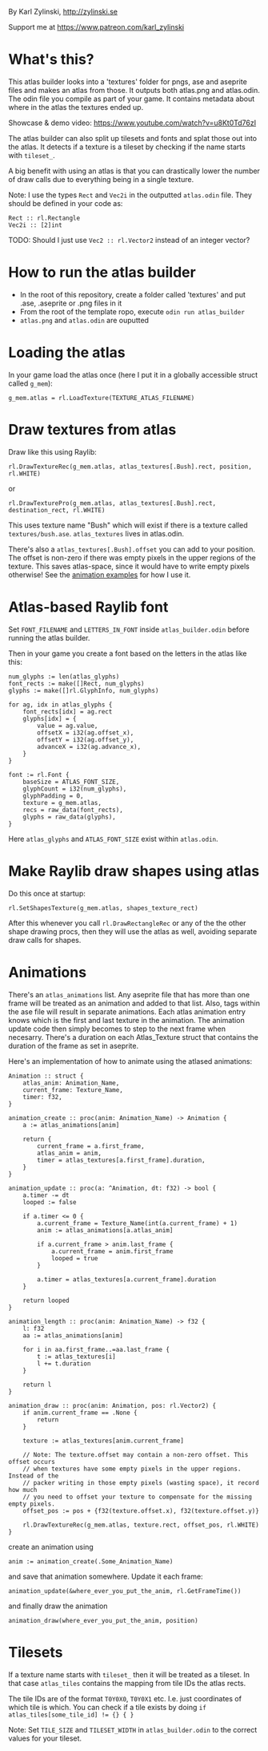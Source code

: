 By Karl Zylinski, http://zylinski.se

Support me at https://www.patreon.com/karl_zylinski

# What's this?

This atlas builder looks into a 'textures' folder for pngs, ase and aseprite files and makes an atlas from those. It outputs both atlas.png and atlas.odin. The odin file you compile as part of your game. It contains metadata about where in the atlas the textures ended up.

Showcase & demo video: https://www.youtube.com/watch?v=u8Kt0Td76zI

The atlas builder can also split up tilesets and fonts and splat those out into the atlas. It detects if a texture is a tileset by checking if the name starts with `tileset_`.

A big benefit with using an atlas is that you can drastically lower the number of draw calls due to everything being in a single texture.

Note: I use the types `Rect` and `Vec2i` in the outputted `atlas.odin` file. They should be defined in your code as:
```
Rect :: rl.Rectangle
Vec2i :: [2]int
```
TODO: Should I just use `Vec2 :: rl.Vector2` instead of an integer vector?


# How to run the atlas builder
- In the root of this repository, create a folder called 'textures' and put .ase, .aseprite or .png files in it
- From the root of the template ropo, execute `odin run atlas_builder`
- `atlas.png` and `atlas.odin` are ouputted


# Loading the atlas

In your game load the atlas once (here I put it in a globally accessible struct called `g_mem`):
```
g_mem.atlas = rl.LoadTexture(TEXTURE_ATLAS_FILENAME)
```


# Draw textures from atlas

Draw like this using Raylib:

```
rl.DrawTextureRec(g_mem.atlas, atlas_textures[.Bush].rect, position, rl.WHITE)
```
or
```
rl.DrawTexturePro(g_mem.atlas, atlas_textures[.Bush].rect, destination_rect, rl.WHITE)
```

This uses texture name "Bush" which will exist if there is a texture called `textures/bush.ase`. `atlas_textures` lives in atlas.odin.

There's also a `atlas_textures[.Bush].offset` you can add to your position. The offset is non-zero if there was empty pixels in the upper regions of the texture. This saves atlas-space, since it would have to write empty pixels otherwise! See the [animation examples](#animations) for how I use it.

# Atlas-based Raylib font

Set `FONT_FILENAME` and `LETTERS_IN_FONT` inside `atlas_builder.odin` before running the atlas builder.

Then in your game you create a font based on the letters in the atlas like this:

```
num_glyphs := len(atlas_glyphs)
font_rects := make([]Rect, num_glyphs)
glyphs := make([]rl.GlyphInfo, num_glyphs)

for ag, idx in atlas_glyphs {
	font_rects[idx] = ag.rect
	glyphs[idx] = {
		value = ag.value,
		offsetX = i32(ag.offset_x),
		offsetY = i32(ag.offset_y),
		advanceX = i32(ag.advance_x),
	}
} 

font := rl.Font {
	baseSize = ATLAS_FONT_SIZE,
	glyphCount = i32(num_glyphs),
	glyphPadding = 0,
	texture = g_mem.atlas,
	recs = raw_data(font_rects),
	glyphs = raw_data(glyphs),
}
```

Here `atlas_glyphs` and `ATLAS_FONT_SIZE` exist within `atlas.odin`.

# Make Raylib draw shapes using atlas

Do this once at startup:

```
rl.SetShapesTexture(g_mem.atlas, shapes_texture_rect)
```

After this whenever you call `rl.DrawRectangleRec` or any of the the other shape drawing procs, then they will use the atlas as well, avoiding separate draw calls for shapes.


# Animations

There's an `atlas_animations` list. Any aseprite file that has more than one frame will be treated as an animation and added to that list. Also, tags within the ase file will result in separate animations. Each atlas animation entry knows which is the first and last texture in the animation. The animation update code then simply becomes to step to the next frame when necesarry. There's a duration on each Atlas_Texture struct that contains the duration of the frame as set in aseprite.

Here's an implementation of how to animate using the atlased animations:

```
Animation :: struct {
	atlas_anim: Animation_Name,
	current_frame: Texture_Name,
	timer: f32,
}

animation_create :: proc(anim: Animation_Name) -> Animation {
	a := atlas_animations[anim]

	return {
		current_frame = a.first_frame,
		atlas_anim = anim,
		timer = atlas_textures[a.first_frame].duration,
	}
}

animation_update :: proc(a: ^Animation, dt: f32) -> bool {
	a.timer -= dt
	looped := false

	if a.timer <= 0 {
		a.current_frame = Texture_Name(int(a.current_frame) + 1)
		anim := atlas_animations[a.atlas_anim]

		if a.current_frame > anim.last_frame {
			a.current_frame = anim.first_frame
			looped = true
		}

		a.timer = atlas_textures[a.current_frame].duration
	}

	return looped
}

animation_length :: proc(anim: Animation_Name) -> f32 {
	l: f32
	aa := atlas_animations[anim]

	for i in aa.first_frame..=aa.last_frame {
		t := atlas_textures[i]
		l += t.duration
	}

	return l
}

animation_draw :: proc(anim: Animation, pos: rl.Vector2) {
	if anim.current_frame == .None {
		return
	}

	texture := atlas_textures[anim.current_frame]
	
	// Note: The texture.offset may contain a non-zero offset. This offset occurs
	// when textures have some empty pixels in the upper regions. Instead of the
	// packer writing in those empty pixels (wasting space), it record how much
	// you need to offset your texture to compensate for the missing empty pixels.
	offset_pos := pos + {f32(texture.offset.x), f32(texture.offset.y)}

	rl.DrawTextureRec(g_mem.atlas, texture.rect, offset_pos, rl.WHITE)
}
```

create an animation using

```
anim := animation_create(.Some_Animation_Name) 
```
and save that animation somewhere. Update it each frame:

```
animation_update(&where_ever_you_put_the_anim, rl.GetFrameTime())
```

and finally draw the animation

```
animation_draw(where_ever_you_put_the_anim, position)
```

# Tilesets

If a texture name starts with `tileset_` then it will be treated as a tileset. In that case `atlas_tiles` contains the mapping from tile IDs the atlas rects.

The tile IDs are of the format `T0Y0X0`, `T0Y0X1` etc. I.e. just coordinates of which tile is which. You can check if a tile exists by doing `if atlas_tiles[some_tile_id] != {} { }`

Note: Set `TILE_SIZE` and `TILESET_WIDTH` in `atlas_builder.odin` to the correct values for your tileset.
